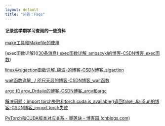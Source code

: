 ```yaml
---
layout: default
title: "问答：Faqs"
---
```

#### 记录这学期学习查阅的一些资料
[make工具和Makefile的使用](https://blog.csdn.net/FRS2023/article/details/120839849)

[exec函数详解]([(30条消息) exec函数详解_amoscykl的博客-CSDN博客_exec函数](https://blog.csdn.net/amoscykl/article/details/80354052))

[ linux中sigaction函数详解_魏波-的博客-CSDN博客_sigaction](https://blog.csdn.net/weibo1230123/article/details/81411827)

[ wait函数详解_丿咫尺天涯的博客-CSDN博客_wait函数](https://blog.csdn.net/a2796749/article/details/79383088)

[argc 和 argv_Drdajie的博客-CSDN博客_argv和argc](https://blog.csdn.net/wtfloser/article/details/89344038)

[解决问题：import torch失败和torch.cuda.is_available()返回false_JialiSun的博客-CSDN博客_import torch失败](https://blog.csdn.net/weixin_45910027/article/details/125961431)

[PyTorch和CUDA版本对应关系 - 墨莲玦 - 博客园 (cnblogs.com)](https://www.cnblogs.com/zhoujiayingvana/p/15827369.html)

<!-- Blog Comments -->

<div class="media">
  <!-- UY BEGIN -->
  <div id="uyan_frame">
  </div>
  <script type="text/javascript" src="http://v2.uyan.cc/code/uyan.js?uid=1511840">
  </script>
  <!-- UY END -->
</div>

